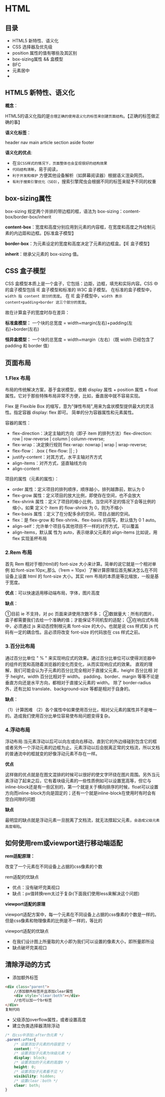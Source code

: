 # HTML

## 目录

- HTML5 新特性、语义化
- CSS 选择器及优先级
- position 属性的值有哪些及其区别
- box-sizing属性 && 盒模型
- BFC
- 元素居中
- 

## HTML5 新特性、语义化

**概念**：

HTML5的语义化指的是`合理正确的使用语义化的标签来创建页面结构`。【正确的标签做正确的事】

**语义化标签**：

header nav main article section aside footer

**语义化的优点**:

*   在`没CSS样式的情况下，页面整体也会呈现很好的结构效果`
*   `代码结构清晰`，易于阅读，
*   `利于开发和维护` 方便其他设备解析（如屏幕阅读器）根据语义渲染网页。
*   `有利于搜索引擎优化（SEO）`，搜索引擎爬虫会根据不同的标签来赋予不同的权重





## box-sizing属性

box-sizing 规定两个并排的带边框的框，语法为 box-sizing：content-box/border-box/inherit

**content-box**：宽度和高度分别应用到元素的内容框，在宽度和高度之外绘制元素的内边距和边框。【标准盒子模型】

**border-box**：为元素设定的宽度和高度决定了元素的边框盒。【IE 盒子模型】

**inherit**：继承父元素的 box-sizing 值。



## CSS 盒子模型

CSS 盒模型本质上是一个盒子，它包括：边距，边框，填充和实际内容。CSS 中的盒子模型包括 IE 盒子模型和标准的 W3C 盒子模型。
在标准的盒子模型中，`width 指 content 部分的宽度`。
在 IE 盒子模型中，`width 表示 content+padding+border 这三个部分的宽度`。

故在计算盒子的宽度时存在差异：

**标准盒模型：** 一个块的总宽度 = width+margin(左右)+padding(左右)+border(左右)

**怪异盒模型：** 一个块的总宽度 = width+margin（左右）（既 width 已经包含了 padding 和 border 值）




## 页面布局

### 1.Flex 布局

布局的传统解决方案，基于盒状模型，依赖 display 属性 + position 属性 + float 属性。它对于那些特殊布局非常不方便，比如，垂直居中就不容易实现。

Flex 是 Flexible Box 的缩写，意为"弹性布局",用来为盒状模型提供最大的灵活性。指定容器 display: flex 即可。 简单的分为容器属性和元素属性。

容器的属性：

*   flex-direction：决定主轴的方向（即子 item 的排列方法）flex-direction: row | row-reverse | column | column-reverse;
*   flex-wrap：决定换行规则 flex-wrap: nowrap | wrap | wrap-reverse;
*   flex-flow： .box { flex-flow: || ; }
*   justify-content：对其方式，水平主轴对齐方式
*   align-items：对齐方式，竖直轴线方向
*   align-content

项目的属性（元素的属性）：

*   order 属性：定义项目的排列顺序，顺序越小，排列越靠前，默认为 0
*   flex-grow 属性：定义项目的放大比例，即使存在空间，也不会放大
*   flex-shrink 属性：定义了项目的缩小比例，当空间不足的情况下会等比例的缩小，如果 定义个 item 的 flow-shrink 为 0，则为不缩小
*   flex-basis 属性：定义了在分配多余的空间，项目占据的空间。
*   flex：是 flex-grow 和 flex-shrink、flex-basis 的简写，默认值为 0 1 auto。
*   align-self：允许单个项目与其他项目不一样的对齐方式，可以覆盖
*   align-items，默认属 性为 auto，表示继承父元素的 align-items 比如说，用 flex 实现圣杯布局

### 2.Rem 布局

首先 Rem 相对于根(html)的 font-size 大小来计算。简单的说它就是一个相对单例 如:font-size:10px;,那么（1rem = 10px）了解计算原理后首先解决怎么在不同设备上设置 html 的 font-size 大小。其实 rem 布局的本质是等比缩放，一般是基于宽度。

**优点**：可以快速适用移动端布局，字体，图片高度

**缺点**：

①目前 ie 不支持，对 pc 页面来讲使用次数不多；
②数据量大：所有的图片，盒子都需要我们去给一个准确的值；才能保证不同机型的适配；
③在响应式布局中，必须通过 js 来动态控制根元素 font-size 的大小。也就是说 css 样式和 js 代码有一定的耦合性。且必须将改变 font-size 的代码放在 css 样式之前。

### 3.百分比布局

通过百分比单位 " % " 来实现响应式的效果。通过百分比单位可以使得浏览器中的组件的宽和高随着浏览器的变化而变化，从而实现响应式的效果。 直观的理解，我们可能会认为子元素的百分比完全相对于直接父元素，height 百分比相 对于 height，width 百分比相对于 width。 padding、border、margin 等等不论是垂直方向还是水平方向，都相对于直接父元素的 width。 除了 border-radius 外，还有比如 translate、background-size 等都是相对于自身的。

**缺点**：

（1）计算困难
（2）各个属性中如果使用百分比，相对父元素的属性并不是唯一的。造成我们使用百分比单位容易使布局问题变得复杂。

### 4.浮动布局

浮动布局:当元素浮动以后可以向左或向右移动，直到它的外边缘碰到包含它的框或者另外一个浮动元素的边框为止。元素浮动以后会脱离正常的文档流，所以文档的普通流中的框就变的好像浮动元素不存在一样。

**优点**

这样做的优点就是在图文混排的时候可以很好的使文字环绕在图片周围。另外当元素浮动了起来之后，它有着块级元素的一些性质例如可以设置宽高等，但它与inline-block还是有一些区别的，第一个就是关于横向排序的时候，float可以设置方向而inline-block方向是固定的；还有一个就是inline-block在使用时有时会有空白间隙的问题

**缺点**

最明显的缺点就是浮动元素一旦脱离了文档流，就无法撑起父元素，`会造成父级元素高度塌陷`。






## 如何使用rem或viewport进行移动端适配


**rem适配原理：**

改变了一个元素在不同设备上占据的css像素的个数

rem适配的优缺点

*   优点：没有破坏完美视口
*   缺点：px值转换rem太过于复杂(下面我们使用less来解决这个问题)

**viewport适配的原理**

viewport适配方案中，每一个元素在不同设备上占据的css像素的个数是一样的。但是css像素和物理像素的比例是不一样的，等比的

viewport适配的优缺点

*   在我们设计图上所量取的大小即为我们可以设置的像素大小，即所量即所设
*   缺点破坏完美视口







## 清除浮动的方式

*  添加额外标签

```html
<div class="parent">
    //添加额外标签并且添加clear属性
    <div style="clear:both"></div>
    //也可以加一个br标签
</div>
复制代码
```

*  父级添加overflow属性，或者设置高度
*  建立伪类选择器清除浮动

```css
/* 在css中添加:after伪元素 */
.parent:after{
    /* 设置添加子元素的内容是空 */
    content: '';
    /* 设置添加子元素为块级元素 */
    display: block;
    /* 设置添加的子元素的高度0 */
    height: 0;
    /* 设置添加子元素看不见 */
    visibility: hidden;
    /* 设置clear：both */
    clear: both;
}
```


















































































